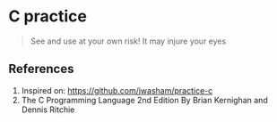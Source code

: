 # C practice

> See and use at your own risk! It may injure your eyes

## References
1. Inspired on: https://github.com/jwasham/practice-c
2. The C Programming Language 2nd Edition By Brian Kernighan and Dennis Ritchie
